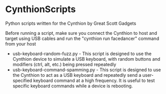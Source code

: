 # CynthionScripts
Python scripts written for the Cynthion by Great Scott Gadgets

Before running a script, make sure you connect the Cynthion to host and target using USB cables and run the "cynthion run facedancer" command from your host

* usb-keyboard-random-fuzz.py - This script is designed to use the Cynthion device to simulate a USB keyboard, with random buttons and modifiers (ctrl, alt, etc.) being pressed repeatedly
* usb-keyboard-command-spamming.py - This script is designed to use the Cynthion to act as a USB keyboard and repeatedly send a user-specified keyboard command at a high frequency.  It is useful to test specific keyboard commands while a device is rebooting.
